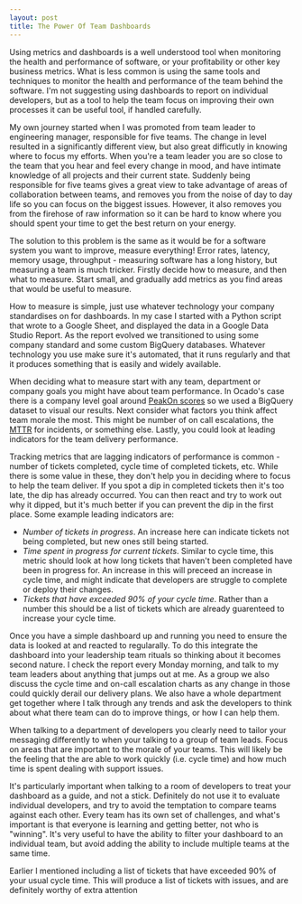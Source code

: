 ```yaml
---
layout: post
title: The Power Of Team Dashboards
---
```

Using metrics and dashboards is a well understood tool when monitoring the health and performance
of software, or your profitability or other key business metrics. What is less common is using
the same tools and techniques to monitor the health and performance of the team behind the
software. I'm not suggesting using dashboards to report on individual developers, but as a tool
to help the team focus on improving their own processes it can be useful tool, if handled
carefully.

My own journey started when I was promoted from team leader to engineering manager, responsible
for five teams. The change in level resulted in a significantly different view, but also great
difficutly in knowing where to focus my efforts. When you're a team leader you are so close to
the team that you hear and feel every change in mood, and have intimate knowledge of all projects
and their current state. Suddenly being responsible for five teams gives a great view to take
advantage of areas of collaboration between teams, and removes you from the noise of day to day
life so you can focus on the biggest issues. However, it also removes you from the firehose of
raw information so it can be hard to know where you should spent your time to get the best return
on your energy.

The solution to this problem is the same as it would be for a software system you want to improve,
measure everything! Error rates, latency, memory usage, throughput - measuring software has a
long history, but measuring a team is much tricker. Firstly decide how to measure, and then what
to measure. Start small, and gradually add metrics as you find areas that would be useful to
measure.

How to measure is simple, just use whatever technology your company standardises on for dashboards.
In my case I started with a Python script that wrote to a Google Sheet, and displayed the data in
a Google Data Studio Report. As the report evolved we transitioned to using some company standard
and some custom BigQuery databases. Whatever technology you use make sure it's automated, that it
runs regularly and that it produces something that is easily and widely available.

When deciding what to measure start with any team, department or company goals you might have
about team performance. In Ocado's case there is a company level goal around
[PeakOn scores](https://peakon.com/) so we used a BigQuery dataset to visual our results. Next
consider what factors you think affect team morale the most. This might be number of on call
escalations, the [MTTR](https://en.wikipedia.org/wiki/Mean_time_to_repair) for incidents, or
something else. Lastly, you could look at leading indicators for the team delivery performance.

Tracking metrics that are lagging indicators of performance is common - number of tickets completed,
cycle time of completed tickets, etc. While there is some value in these, they don't help you in
deciding where to focus to help the team deliver. If you spot a dip in completed tickets then it's
too late, the dip has already occurred. You can then react and try to work out why it dipped, but
it's much better if you can prevent the dip in the first place. Some example leading indicators are:

- *Number of tickets in progress*. An increase here can indicate tickets not being completed, but new
ones still being started.
- *Time spent in progress for current tickets*. Similar to cycle time, this metric should look at how
long tickets that haven't been completed have been in progress for. An increase in this will preceed
an increase in cycle time, and might indicate that developers are struggle to complete or deploy their
changes.
- *Tickets that have exceeded 90% of your cycle time*. Rather than a number this should be a list of
tickets which are already guarenteed to increase your cycle time. 

Once you have a simple dashboard up and running you need to ensure the data is looked at and reacted to
regularally. To do this integrate the dashboard into your leadership team rituals so thinking about it
becomes second nature. I check the report every Monday morning, and talk to my team leaders about
anything that jumps out at me. As a group we also discuss the cycle time and on-call escalation charts
as any change in those could quickly derail our delivery plans. We also have a whole department get
together where I talk through any trends and ask the developers to think about what there team can
do to improve things, or how I can help them.

When talking to a department of developers you clearly need to tailor your messaging differently to
when your talking to a group of team leads. Focus on areas that are important to the morale of your
teams. This will likely be the feeling that the are able to work quickly (i.e. cycle time) and how
much time is spent dealing with support issues.

It's particularly important when talking to a room of developers to treat your dashboard as a guide,
and not a stick. Definitely do not use it to evaluate individual developers, and try to avoid the
temptation to compare teams against each other. Every team has its own set of challenges, and what's
important is that everyone is learning and getting better, not who is "winning". It's very useful
to have the ability to filter your dashboard to an individual team, but avoid adding the ability
to include multiple teams at the same time.

Earlier I mentioned including a list of tickets that have exceeded 90% of your usual cycle time. This
will produce a list of tickets with issues, and are definitely worthy of extra attention 